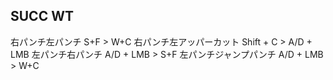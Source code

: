 ## SUCC WT

右パンチ左パンチ			S+F > W+C
右パンチ左アッパーカット		Shift + C > A/D + LMB
左パンチ右パンチ			A/D + LMB > S+F 
左パンチジャンプパンチ			A/D + LMB > W+C
